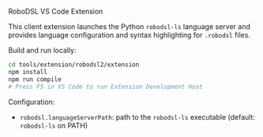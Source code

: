 RoboDSL VS Code Extension

This client extension launches the Python `robodsl-ls` language server and provides language configuration and syntax highlighting for `.robodsl` files.

Build and run locally:

```sh
cd tools/extension/robodsl2/extension
npm install
npm run compile
# Press F5 in VS Code to run Extension Development Host
```

Configuration:
- `robodsl.languageServerPath`: path to the `robodsl-ls` executable (default: `robodsl-ls` on PATH)



